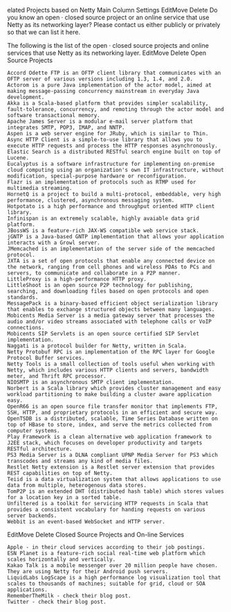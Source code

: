 elated Projects based on Netty
Main Column Settings
EditMove	Delete
Do you know an open · closed source project or an online service that use Netty as its networking layer? Please contact us either publicly or privately so that we can list it here.

The following is the list of the open · closed source projects and online services that use Netty as its networking layer.
EditMove	Delete
Open Source Projects

    Accord Odette FTP is an OFTP client library that communicates with an OFTP server of various versions including 1.3, 1.4, and 2.0.
    Actorom is a pure Java implementation of the actor model, aimed at making message-passing concurrency mainstream in everyday Java development.
    Akka is a Scala-based platform that provides simpler scalability, fault-tolerance, concurrency, and remoting through the actor model and software transactional memory.
    Apache James Server is a modular e-mail server platform that integrates SMTP, POP3, IMAP, and NNTP.
    Aspen is a web server engine for JRuby, which is similar to Thin.
    Async HTTP Client is a simple-to-use library that allows you to execute HTTP requests and process the HTTP responses asynchronously.
    Elastic Search is a distributed RESTful search engine built on top of Lucene.
    Eucalyptus is a software infrastructure for implementing on-premise cloud computing using an organization's own IT infrastructure, without modification, special-purpose hardware or reconfiguration.
    Flazr is an implementation of protocols such as RTMP used for multimedia streaming.
    HornetQ is a project to build a multi-protocol, embeddable, very high performance, clustered, asynchronous messaging system.
    Hotpotato is a high performance and throughput oriented HTTP client library.
    Infinispan is an extremely scalable, highly avaiable data grid platform.
    JBossWS is a feature-rich JAX-WS compatible web service stack.
    jGNTP is a Java-based GNTP implementation that allows your application interacts with a Growl server.
    JMemcached is an implementation of the server side of the memcached protocol.
    JXTA is a set of open protocols that enable any connected device on the network, ranging from cell phones and wireless PDAs to PCs and servers, to communicate and collaborate in a P2P manner.
    LittleProxy is a high-performance HTTP proxy.
    LittleShoot is an open source P2P technology for publishing, searching, and downloading files based on open protocols and open standards.
    MessagePack is a binary-based efficient object serialization library that enables to exchange structured objects between many languages.
    Mobicents Media Server is a media gateway server that processes the audio and/or video streams associated with telephone calls or VoIP connections.
    Mobicents SIP Servlets is an open source certified SIP Servlet implementation.
    Naggati is a protocol builder for Netty, written in Scala.
    Netty Protobuf RPC is an implementation of the RPC layer for Google Protocol Buffer services.
    Netty Tools is a small collection of tools useful when working with Netty, which includes various HTTP clients and servers, bandwidth meter, and Thrift RPC processor.
    NIOSMTP is an asynchronous SMTP client implementation.
    Norbert is a Scala library which provides cluster management and easy workload partitioning to make building a cluster aware application easy.
    OpenR66 is an open source file transfer monitor that implements FTP, SSH, HTTP, and proprietary protocols in an efficient and secure way.
    OpenTSDB is a distributed, scalable, Time Series Database written on top of HBase to store, index, and serve the metrics collected from computer systems.
    Play Framework is a clean alternative web application framework to J2EE stack, which focuses on developer productivity and targets RESTful architecture.
    PS3 Media Server is a DLNA compliant UPNP Media Server for PS3 which transcodes and streams any kind of media files.
    Restlet Netty extension is a Restlet server extension that provides REST capabilities on top of Netty.
    Teiid is a data virtualization system that allows applications to use data from multiple, heterogenous data stores.
    TomP2P is an extended DHT (distributed hash table) which stores values for a location key in a sorted table.
    Unfiltered is a toolkit for servicing HTTP requests in Scala that provides a consistent vocabulary for handing requests on various server backends.
    Webbit is an event-based WebSocket and HTTP server.

 
EditMove	Delete
Closed Source Projects and On-line Services

    Apple - in their cloud services according to their job postings.
    ESN Planet is a feature-rich social real-time web platform which scales horizontally and vertically.
    Kakao Talk is a mobile messenger over 20 million people have chosen.  They are using Netty for their Android push servers.
    LiquidLabs LogScape is a high performance log visualization tool that scales to thousands of machines; suitable for grid, cloud or SOA applications.
    RememberTheMilk - check their blog post.
    Twitter - check their blog post.

